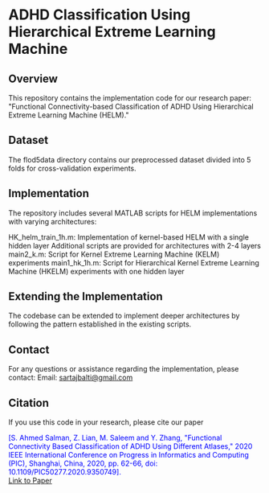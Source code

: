 # ADHD Classification Using Hierarchical Extreme Learning Machine
## Overview
This repository contains the implementation code for our research paper: "Functional Connectivity-based Classification of ADHD Using Hierarchical Extreme Learning Machine (HELM)."
## Dataset
The flod5data directory contains our preprocessed dataset divided into 5 folds for cross-validation experiments.
## Implementation
The repository includes several MATLAB scripts for HELM implementations with varying architectures:

HK_helm_train_1h.m: Implementation of kernel-based HELM with a single hidden layer
Additional scripts are provided for architectures with 2-4 layers
main2_k.m: Script for Kernel Extreme Learning Machine (KELM) experiments
main1_hk_1h.m: Script for Hierarchical Kernel Extreme Learning Machine (HKELM) experiments with one hidden layer

## Extending the Implementation
The codebase can be extended to implement deeper architectures by following the pattern established in the existing scripts.
## Contact
For any questions or assistance regarding the implementation, please contact:
Email: sartajbalti@gmail.com
## Citation
If you use this code in your research, please cite our paper <div style="color: blue;">
 [S. Ahmed Salman, Z. Lian, M. Saleem and Y. Zhang, "Functional Connectivity Based Classification of ADHD Using Different Atlases," 2020 IEEE International Conference on Progress in Informatics and Computing (PIC), Shanghai, China, 2020, pp. 62-66, doi: 10.1109/PIC50277.2020.9350749]. </div>
[Link to Paper]([https://arxiv.org/abs/xxxx.xxxxx](https://ieeexplore.ieee.org/abstract/document/9350749))
